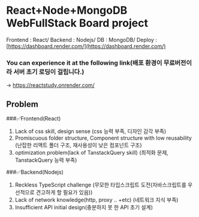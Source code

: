 # React+Node+MongoDB WebFullStack Board project
Frontend : React/
Backend : Nodejs/
DB : MongoDB/
Deploy : [https://dashboard.render.com/](https://dashboard.render.com/)
### You can experience it at the following link(배포 환경이 무료버전이라 서버 초기 로딩이 걸립니다.)
-> https://reactstudy.onrender.com/
## Problem
###✅Frontend(React)
1. Lack of css skill, design sense (css 능력 부족, 디자인 감각 부족)
2. Promiscuous folder structure, Component structure with low reusability (난잡한 리액트 폴더 구조, 재사용성이 낮은 컴포넌트 구조)
3. optimization problem(lack of TanstackQuery skill) (최적화 문제, TanstackQuery 능력 부족)

###✅Backend(Nodejs)
1. Reckless TypeScript challenge (무모한 타입스크립트 도전(자바스크립트를 우선적으로 견고하게 할 필요가 있음))
2. Lack of network knowledge(http, proxy .. +etc) (네트워크 지식 부족)
3. Insufficient API initial design(충분하지 못 한 API 초기 설계)

